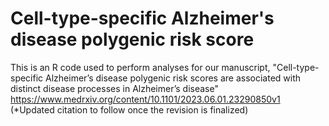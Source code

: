 # Cell-type-specific Alzheimer's disease polygenic risk score

This is an R code used to perform analyses for our manuscript, "Cell-type-specific Alzheimer’s disease polygenic risk scores are associated with distinct disease processes in Alzheimer’s disease" https://www.medrxiv.org/content/10.1101/2023.06.01.23290850v1 (*Updated citation to follow once the revision is finalized)

